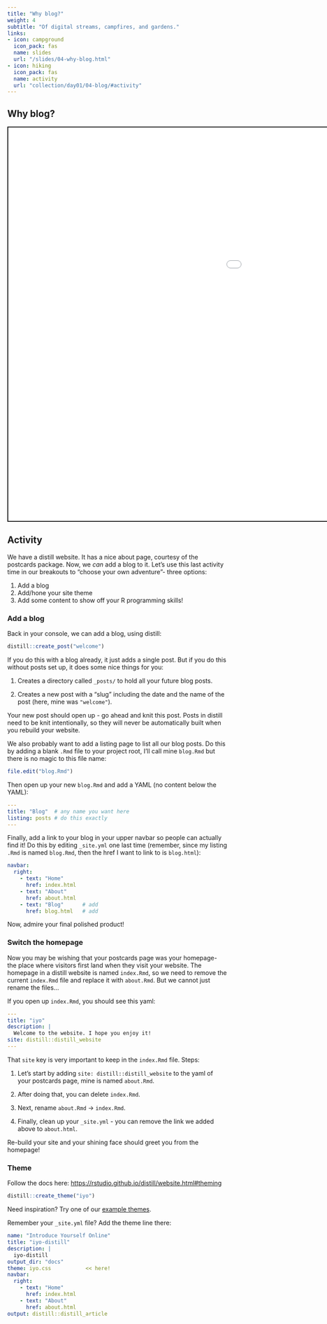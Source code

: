 ```yaml
---
title: "Why blog?"
weight: 4
subtitle: "Of digital streams, campfires, and gardens."
links:
- icon: campground
  icon_pack: fas
  name: slides
  url: "/slides/04-why-blog.html"
- icon: hiking
  icon_pack: fas
  name: activity
  url: "collection/day01/04-blog/#activity"
---
```


<script src="{{< blogdown/postref >}}index_files/fitvids/fitvids.min.js"></script>

## Why blog?

<div class="shareagain" style="min-width:300px;margin:1em auto;">
<iframe src="/slides/04-why-blog.html" width="1600" height="900" style="border:2px solid currentColor;" loading="lazy" allowfullscreen></iframe>
<script>fitvids('.shareagain', {players: 'iframe'});</script>
</div>

## Activity

We have a distill website. It has a nice about page, courtesy of the postcards package. Now, we *can* add a blog to it. Let’s use this last activity time in our breakouts to “choose your own adventure”- three options:

1.  Add a blog
2.  Add/hone your site theme
3.  Add some content to show off your R programming skills!

### Add a blog

Back in your console, we can add a blog, using distill:

``` r
distill::create_post("welcome")
```

If you do this with a blog already, it just adds a single post. But if you do this without posts set up, it does some nice things for you:

1.  Creates a directory called `_posts/` to hold all your future blog posts.

2.  Creates a new post with a “slug” including the date and the name of the post (here, mine was `"welcome"`).

Your new post should open up - go ahead and knit this post. Posts in distill need to be knit intentionally, so they will never be automatically built when you rebuild your website.

We also probably want to add a listing page to list all our blog posts. Do this by adding a blank `.Rmd` file to your project root, I’ll call mine `blog.Rmd` but there is no magic to this file name:

``` r
file.edit("blog.Rmd")
```

Then open up your new `blog.Rmd` and add a YAML (no content below the YAML):

``` yaml
---
title: "Blog"  # any name you want here
listing: posts # do this exactly
---
```

Finally, add a link to your blog in your upper navbar so people can actually find it! Do this by editing `_site.yml` one last time (remember, since my listing `.Rmd` is named `blog.Rmd`, then the href I want to link to is `blog.html`):

``` yaml
navbar:
  right:
    - text: "Home"
      href: index.html
    - text: "About"
      href: about.html
    - text: "Blog"      # add
      href: blog.html   # add
```

Now, admire your final polished product!

### Switch the homepage

Now you may be wishing that your postcards page was your homepage- the place where visitors first land when they visit your website. The homepage in a distill website is named `index.Rmd`, so we need to remove the current `index.Rmd` file and replace it with `about.Rmd`. But we cannot just rename the files…

If you open up `index.Rmd`, you should see this yaml:

``` yaml
---
title: "iyo"
description: |
  Welcome to the website. I hope you enjoy it!
site: distill::distill_website
---
```

That `site` key is very important to keep in the `index.Rmd` file. Steps:

1.  Let’s start by adding `site: distill::distill_website` to the yaml of your postcards page, mine is named `about.Rmd`.

2.  After doing that, you can delete `index.Rmd`.

3.  Next, rename `about.Rmd` -> `index.Rmd`.

4.  Finally, clean up your `_site.yml` - you can remove the link we added above to `about.html`.

Re-build your site and your shining face should greet you from the homepage!

### Theme

Follow the docs here: <https://rstudio.github.io/distill/website.html#theming>

``` r
distill::create_theme("iyo")
```

Need inspiration? Try one of our [example themes](https://rstudio.github.io/distill/website.html#example-themes).

Remember your `_site.yml` file? Add the theme line there:

``` yaml
name: "Introduce Yourself Online"
title: "iyo-distill"
description: |
  iyo-distill
output_dir: "docs"
theme: iyo.css           << here!
navbar:
  right:
    - text: "Home"
      href: index.html
    - text: "About"
      href: about.html
output: distill::distill_article
```
